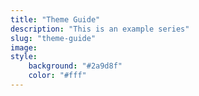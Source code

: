 ```yaml
---
title: "Theme Guide"
description: "This is an example series"
slug: "theme-guide"
image:
style:
    background: "#2a9d8f"
    color: "#fff"
---
```

